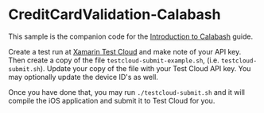 CreditCardValidation-Calabash
=============================


This sample is the companion code for the [Introduction to Calabash](http://developer.xamarin.com/guides/testcloud/calabash/introduction-to-calabash/) guide.

Create a test run at [Xamarin Test Cloud](http://testcloud.xamarin.com) and make note of your API key. Then create a copy of the file `testcloud-submit-example.sh`, (i.e. `testcloud-submit.sh`). Update your copy of the file with your Test Cloud API key. You may optionally update the device ID's as well.

Once you have done that, you may run `./testcloud-submit.sh` and it will compile the iOS application and submit it to Test Cloud for you.